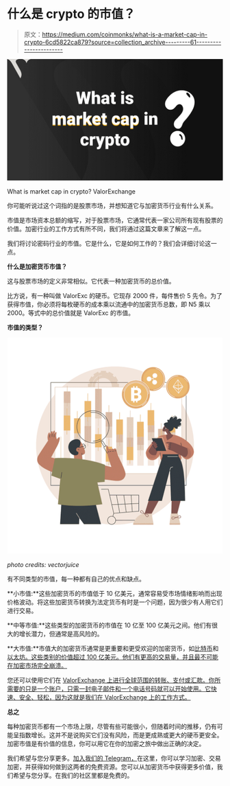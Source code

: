 # 什么是 crypto 的市值？

> 原文：<https://medium.com/coinmonks/what-is-a-market-cap-in-crypto-6cd5822ca879?source=collection_archive---------61----------------------->

![](img/f9b452c51cd9115c4aee59243c22bae3.png)

What is market cap in crypto? ValorExchange

你可能听说过这个词指的是股票市场，并想知道它与加密货币行业有什么关系。

市值是市场资本总额的缩写，对于股票市场，它通常代表一家公司所有现有股票的价值。加密行业的工作方式有所不同，我们将通过这篇文章来了解这一点。

我们将讨论密码行业的市值。它是什么，它是如何工作的？我们会详细讨论这一点。

**什么是加密货币市值？**

这与股票市场的定义非常相似。它代表一种加密货币的总价值。

比方说，有一种叫做 ValorExc 的硬币。它现存 2000 件，每件售价 5 先令。为了获得市值，你必须将每枚硬币的成本乘以流通中的加密货币总数，即 N5 乘以 2000。等式中的总价值就是 ValorExc 的市值。

**市值的类型？**

![](img/15c1188928868d7c4d84a00b1cf5ce40.png)

*photo credits: vectorjuice*

有不同类型的市值，每一种都有自己的优点和缺点。

**小市值:**这些加密货币的市值低于 10 亿美元，通常容易受市场情绪影响而出现价格波动。将这些加密货币转换为法定货币有时是一个问题，因为很少有人用它们进行交易。

**中等市值:**这些类型的加密货币的市值在 10 亿至 100 亿美元之间。他们有很大的增长潜力，但通常是高风险的。

**大市值:**市值大的加密货币通常是更重要和更受欢迎的加密货币，如[比特币](https://valorexchange.com/blog/post?slug=what-is-bitcoin-a-brief-introduction)和[以太坊。这些类别的价值超过 100 亿美元。他们有更高的交易量，并且最不可能在加密市场完全崩溃。](https://valorexchange.com/blog/post?slug=ethereum-a-beginners-guide-to-ether-how-it-works-and-why)

您还可以使用它们在 [ValorExchange 上进行全球范围的转账、支付或汇款。你所需要的只是一个账户，只需一封电子邮件和一个电话号码就可以开始使用。它快速、安全、轻松，因为这就是我们在 ValorExchange 上的工作方式。](https://account.valorexchange.com/)

**总之**

每种加密货币都有一个市场上限，尽管有些可能很小，但随着时间的推移，仍有可能呈指数增长。这并不是说购买它们没有风险，而是更成熟或更大的硬币更安全。加密市值是有价值的信息，你可以用它在你的加密之旅中做出正确的决定。

我们希望与您分享更多。[加入我们的 Telegram，](https://t.me/valorexchangecommunity)在这里，你可以学习加密、交易加密，并获得如何做到这两者的免费资源。您可以从加密货币中获得更多价值，我们希望与您分享。在我们的社区里都是免费的。